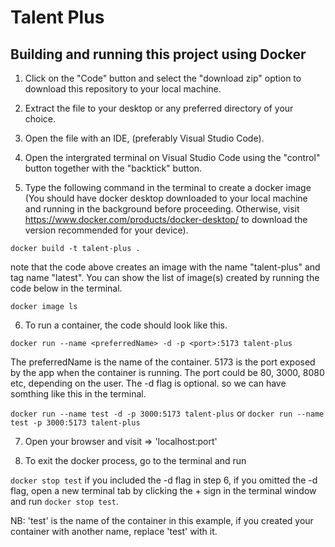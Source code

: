 # Talent Plus

## Building and running this project using Docker

1. Click on the "Code" button and select the "download zip" option to download this repository to your local machine.

2. Extract the file to your desktop or any preferred directory of your choice.

3. Open the file with an IDE, (preferably Visual Studio Code).

4. Open the intergrated terminal on Visual Studio Code using the "control" button together with the "backtick" button.

5. Type the following command in the terminal to create a docker image (You should have docker desktop downloaded to your local machine and running in the background before proceeding. Otherwise, visit https://www.docker.com/products/docker-desktop/ to download the version recommended for your device).

`docker build -t talent-plus .`

note that the code above creates an image with the name "talent-plus" and tag name "latest". You can show the list of image(s) created by running the code below in the terminal.

`docker image ls`

6. To run a container, the code should look like this.

`docker run --name <preferredName> -d -p <port>:5173 talent-plus`

The preferredName is the name of the container.
5173 is the port exposed by the app when the container is running.
The port could be 80, 3000, 8080 etc, depending on the user.
The -d flag is optional. so we can have somthing like this in the terminal.

`docker run --name test -d -p 3000:5173 talent-plus`
or
`docker run --name test -p 3000:5173 talent-plus`

7. Open your browser and visit => 'localhost:port'

8. To exit the docker process, go to the terminal and run

`docker stop test` if you included the -d flag in step 6,
if you omitted the -d flag, open a new terminal tab by clicking the + sign in the terminal window and run
`docker stop test`.

NB: 'test' is the name of the container in this example, if you created your container with another name, replace 'test' with it.